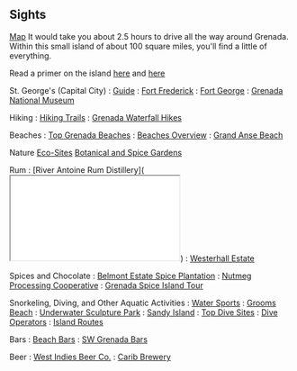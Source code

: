 ## Sights

[Map](http://www.puregrenada.com/about-the-islands/maps-directions/)
It would take you about 2.5 hours to drive all the way around Grenada. Within this small island of about 100 square miles, you'll find a little of everything.

Read a primer on the island [here](https://www.telegraph.co.uk/travel/destinations/caribbean/grenada/articles/grenada-travel-guide/) and [here](https://www.lonelyplanet.com/grenada)

St. George's (Capital City)
: [Guide](https://www.lonelyplanet.com/grenada/grenada-island/st-georges)
: [Fort Frederick](https://www.lonelyplanet.com/grenada/st-georges/attractions/fort-frederick/a/poi-sig/1395090/358047)
: [Fort George](http://www.puregrenada.com/explore/attractions/historic-sites/fort-george/#.W6MVp9hKh0s)
: [Grenada National Museum](http://www.puregrenada.com/explore/attractions/historic-sites/grenada-national-museum/#.W6MV6thKh0s)

Hiking
: [Hiking Trails](http://www.puregrenada.com/explore/soft-adventure/hiking-trails/)
: [Grenada Waterfall Hikes](https://www.usatoday.com/story/travel/experience/caribbean/2017/05/01/waterfall-hikes-grenada/101040676/)

Beaches
: [Top Grenada Beaches](https://www.telegraph.co.uk/travel/destinations/caribbean/grenada/articles/grenada-beaches/)
: [Beaches Overview](http://www.puregrenada.com/explore/attractions/beaches/)
: [Grand Anse Beach](https://www.lonelyplanet.com/grenada/attractions/grand-anse/a/poi-sig/1025442/358047)

Nature
[Eco-Sites](http://www.puregrenada.com/explore/attractions/eco-sites/)
[Botanical and Spice Gardens](http://www.puregrenada.com/explore/attractions/gardens/)

Rum
: [River Antoine Rum Distillery](<iframe src="//players.brightcove.net/5104226627001/default_default/index.html?videoId=5733952970001" allowfullscreen webkitallowfullscreen mozallowfullscreen></iframe>)
: [Westerhall Estate](http://www.puregrenada.com/explore/attractions/historic-sites/westerhall-estate/#.W6MVbNhKh0s)

Spices and Chocolate
: [Belmont Estate Spice Plantation](http://www.belmontestate.net/cocoa.htm)
: [Nutmeg Processing Cooperative](https://www.lonelyplanet.com/grenada/gouyave/attractions/nutmeg-processing-cooperative/a/poi-sig/1395288/358047)
: [Grenada Spice Island Tour](https://www.lonelyplanet.com/grenada/activities/grenada-spice-island-tour/a/pa-act/v-6546SPICE/358047)

Snorkeling, Diving, and Other Aquatic Activities
: [Water Sports](http://www.puregrenada.com/explore/soft-adventure/water-sports/)
: [Grooms Beach](https://www.lonelyplanet.com/grenada/attractions/grooms-beach/a/poi-sig/1395226/358047)
: [Underwater Sculpture Park](https://www.lonelyplanet.com/grenada/st-georges/attractions/underwater-sculpture-park/a/poi-sig/1555233/358047)
: [Sandy Island](https://www.lonelyplanet.com/grenada/attractions/sandy-island/a/poi-sig/1557967/358047)
: [Top Dive Sites](https://www.lonelyplanet.com/grenada/in-location/activities/a/nar/5b0cbad0-d52c-4564-aa6a-8786c80fe2e7/358047)
: [Dive Operators](http://www.puregrenada.com/explore/soft-adventure/snorkeling/)
: [Island Routes](https://www.islandroutes.com/caribbean-tours/grenada/103/st-georges)

Bars
: [Beach Bars](https://beachbarbums.com/category/beach-bars-grenada/)
: [SW Grenada Bars](https://www.google.com/search?rlz=1C5CHFA_enUS775US775&tbm=lcl&q=best+beach+bars+grenada&rflfq=1&num=20&stick=H4sIAAAAAAAAAB3Ou2kDARCEYS4xCg3n6CKXsO-dqcJNCIQQnEDYfakuVaE9pz_Dt3v62L7USgArkBagaEVOzVa2laczmq2iMdXbqTRkSlWXx38tcXUxUQ2KWFRyW6MVPOgKqxBvHlOz2YSlDu8Jaa9tpRBRTpfwgUHHRDOJ9vliyGx06MQRZ2OepKqW4UA7QjGfJphtKLTNfRgOQ9EVDXWX57K8ls-fv9_z_f74Pj-u--26X95juZFWBQEAAA&sa=X&ved=2ahUKEwiIstTK1sjdAhUOUt8KHYwJBIUQ_KoBMA56BAgFEAU&biw=1378&bih=718)

Beer
: [West Indies Beer Co.](http://www.westindiesbeer.com/bar.html)
: [Carib Brewery](http://www.caribbrewery.com/brewery-2/grenada)
